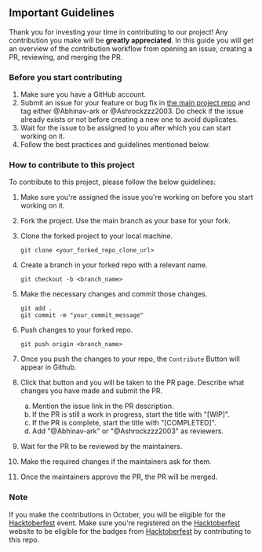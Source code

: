 ## Important Guidelines

Thank you for investing your time in contributing to our project! Any contribution you make will be **greatly appreciated**. In this guide you will get an overview of the contribution workflow from opening an issue, creating a PR, reviewing, and merging the PR.

### Before you start contributing

1. Make sure you have a GitHub account.
2. Submit an issue for your feature or bug fix in [the main project repo](https://github.com/CSE-25/quick_start_express) and tag either @Abhinav-ark or @Ashrockzzz2003. Do check if the issue already exists or not before creating a new one to avoid duplicates.
3. Wait for the issue to be assigned to you after which you can start working on it.
4. Follow the best practices and guidelines mentioned below.

### How to contribute to this project

To contribute to this project, please follow the below guidelines:

1. Make sure you're assigned the issue you're working on before you start working on it.
2. Fork the project. Use the main branch as your base for your fork.
3. Clone the forked project to your local machine.

    ```git
    git clone <your_forked_repo_clone_url>
    ```
4. Create a branch in your forked repo with a relevant name.

    ```git
    git checkout -b <branch_name>
    ```
5. Make the necessary changes and commit those changes.

    ```git
    git add .
    git commit -m "your_commit_message"
    ```
6. Push changes to your forked repo.

    ```git
    git push origin <branch_name>
    ```
7. Once you push the changes to your repo, the `Contribute` Button will appear in Github.
8. Click that button and you will be taken to the PR page. Describe what changes you have made and submit the PR.
    <ol type="a">  
        <li>Mention the issue link in the PR description.</li>  
        <li>If the PR is still a work in progress, start the title with "[WIP]".</li>  
        <li>If the PR is complete, start the title with "[COMPLETED]".</li>  
        <li>Add "@Abhinav-ark" or "@Ashrockzzz2003" as reviewers.</li>  
    </ol> 
9. Wait for the PR to be reviewed by the maintainers.
10. Make the required changes if the maintainers ask for them.
11. Once the maintainers approve the PR, the PR will be merged.

### Note

If you make the contributions in October, you will be eligible for the [Hacktoberfest](https://hacktoberfest.com) event. Make sure you're registered on the [Hacktoberfest](https://hacktoberfest.com) website to be eligible for the badges from [Hacktoberfest](https://hacktoberfest.com) by contributing to this repo.
